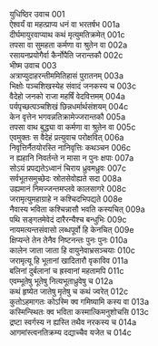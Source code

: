 युधिष्ठिर उवाच	001    
ऐश्वर्यं वा महत्प्राप्य धनं वा भरतर्षभ	001a  
दीर्घमायुरवाप्याथ कथं मृत्युमतिक्रमेत्	001c  
तपसा वा सुमहता कर्मणा वा श्रुतेन वा	002a  
रसायनप्रयोगैर्वा कैर्नोपैति जरान्तकौ	002c  
भीष्म उवाच	003    
अत्राप्युदाहरन्तीममितिहासं पुरातनम्	003a  
भिक्षोः पञ्चशिखस्येह संवादं जनकस्य च	003c  
वैदेहो जनको राजा महर्षिं वेदवित्तमम्	004a  
पर्यपृच्छत्पञ्चशिखं छिन्नधर्मार्थसंशयम्	004c  
केन वृत्तेन भगवन्नतिक्रामेज्जरान्तकौ	005a  
तपसा वाथ बुद्ध्या वा कर्मणा वा श्रुतेन वा	005c  
एवमुक्तः स वैदेहं प्रत्युवाच परोक्षवित्	006a  
निवृत्तिर्नैतयोरस्ति नानिवृत्तिः कथञ्चन	006c  
न ह्यहानि निवर्तन्ते न मासा न पुनः क्षपाः	007a  
सोऽयं प्रपद्यतेऽध्वानं चिराय ध्रुवमध्रुवः	007c  
सर्वभूतसमुच्छेदः स्रोतसेवोह्यते सदा	008a  
उह्यमानं निमज्जन्तमप्लवे कालसागरे	008c  
जरामृत्युमहाग्राहे न कश्चिदभिपद्यते	008e   
नैवास्य भविता कश्चिन्नासौ भवति कस्यचित्	009a  
पथि सङ्गतमेवेदं दारैरन्यैश्च बन्धुभिः	009c  
नायमत्यन्तसंवासो लब्धपूर्वो हि केनचित्	009e   
क्षिप्यन्ते तेन तेनैव निष्टनन्तः पुनः पुनः	010a  
कालेन जाता जाता हि वायुनेवाभ्रसञ्चयाः	010c  
जरामृत्यू हि भूतानां खादितारौ वृकाविव	011a  
बलिनां दुर्बलानां च ह्रस्वानां महतामपि	011c  
एवम्भूतेषु भूतेषु नित्यभूताध्रुवेषु च	012a  
कथं हृष्येत जातेषु मृतेषु च कथं ज्वरेत्	012c  
कुतोऽहमागतः कोऽस्मि क्व गमिष्यामि कस्य वा	013a  
कस्मिन्स्थितः क्व भविता कस्मात्किमनुशोचसि	013c  
द्रष्टा स्वर्गस्य न ह्यस्ति तथैव नरकस्य च	014a  
आगमांस्त्वनतिक्रम्य दद्याच्चैव यजेत च	014c  

